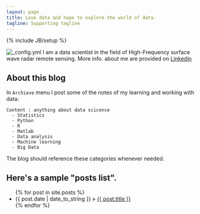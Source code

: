 ```yaml
---
layout: page
title: Love data and hope to explore the world of data.
tagline: Supporting tagline
---
```

{% include JB/setup %}

![_config.yml](/mylogo.jpg)
I am a data scientist in the field of High-Frequency surface wave radar remote sensing. More info. about me are provided on [Linkedin](https://ca.linkedin.com/in/wei-may-wang-96364315)


## About this blog

In `Archieve` menu I post some of the notes of my learning and working with data:
    
    Content : anything about data scicence 
      - Statistics 
      - Python
      - R 
      - Matlab
      - Data analysis
      - Machine learning
      - Big Data

The blog should reference these categories whenever needed.
    
## Here's a sample "posts list".

<ul class="posts">
  {% for post in site.posts %}
    <li><span>{{ post.date | date_to_string }}</span> &raquo; <a href="{{ BASE_PATH }}{{ post.url }}">{{ post.title }}</a></li>
  {% endfor %}
</ul>




